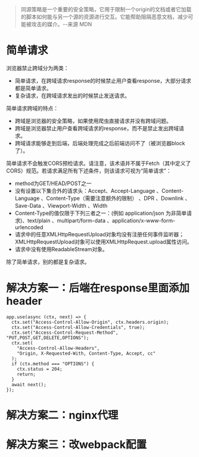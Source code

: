 > 同源策略是一个重要的安全策略，它用于限制一个origin的文档或者它加载的脚本如何能与另一个源的资源进行交互。它能帮助阻隔恶意文档，减少可能被攻击的媒介。--来源 MDN

# 简单请求
浏览器禁止跨域分为两类：
* 简单请求，在跨域请求response的时候禁止用户查看response，大部分请求都是简单请求。
* 复杂请求，在跨域请求发出的时候禁止发送请求。

简单请求跨域的特点：
* 跨域是浏览器的安全策略，如果使用爬虫直接请求并没有跨域问题。
* 跨域是浏览器禁止用户查看跨域请求的response，而不是禁止发出跨域请求。
* 跨域请求能够走到后端，后端处理完成之后前端访问不了（被浏览器block了）。  

简单请求不会触发CORS预检请求。请注意，该术语并不属于Fetch（其中定义了 CORS）规范。若请求满足所有下述条件，则该请求可视为“简单请求”：
* method为GET/HEAD/POST之一
* 没有设置以下集合外的请求头：Accept、Accept-Language 、Content-Language 、Content-Type（需要注意额外的限制） 、DPR 、Downlink 、Save-Data 、Viewport-Width 、Width
* Content-Type的值仅限于下列三者之一：(例如 application/json 为非简单请求)、text/plain 、multipart/form-data 、application/x-www-form-urlencoded
* 请求中的任意XMLHttpRequestUpload对象均没有注册任何事件监听器；XMLHttpRequestUpload对象可以使用XMLHttpRequest.upload属性访问。
* 请求中没有使用ReadableStream对象。

除了简单请求，别的都是复杂请求。


# 解决方案一：后端在response里面添加header
```plain
app.use(async (ctx, next) => {
  ctx.set("Access-Control-Allow-Origin", ctx.headers.origin);
  ctx.set("Access-Control-Allow-Credentials", true);
  ctx.set("Access-Control-Request-Method", "PUT,POST,GET,DELETE,OPTIONS");
  ctx.set(
    "Access-Control-Allow-Headers",
    "Origin, X-Requested-With, Content-Type, Accept, cc"
  );
  if (ctx.method === "OPTIONS") {
    ctx.status = 204;
    return;
  }
  await next();
});
```

# 解决方案二：nginx代理

# 解决方案三：改webpack配置
